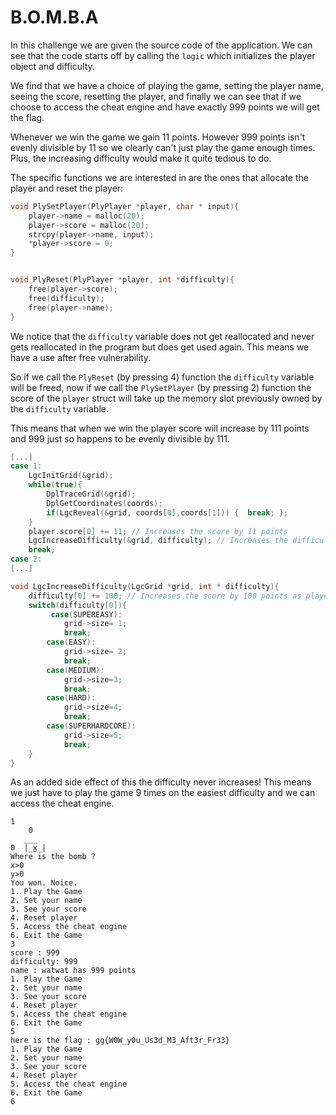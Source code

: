 # B.O.M.B.A
In this challenge we are given the source code of the application. We can see that the code starts off by calling the `logic` which initializes the player object and difficulty. 

We find that we have a choice of playing the game, setting the player name, seeing the score, resetting the player, and finally we can see that if we choose to access the cheat engine and have exactly 999 points we will get the flag.

Whenever we win the game we gain 11 points. However 999 points isn't evenly divisible by 11 so we clearly can't just play the game enough times. Plus, the increasing difficulty would make it quite tedious to do.

The specific functions we are interested in are the ones that allocate the player and reset the player:
```C
void PlySetPlayer(PlyPlayer *player, char * input){
    player->name = malloc(20);
    player->score = malloc(20);
    strcpy(player->name, input);
    *player->score = 0;
}


void PlyReset(PlyPlayer *player, int *difficulty){
    free(player->score);
    free(difficulty);
    free(player->name);
}
```

We notice that the `difficulty` variable does not get reallocated and never gets reallocated in the program but does get used again. This means we have a use after free vulnerability.

So if we call the `PlyReset` (by pressing 4) function the `difficulty` variable will be freed, now if we call the `PlySetPlayer` (by pressing 2) function the score of the `player` struct will take up the memory slot previously owned by the `difficulty` variable.

This means that when we win the player score will increase by 111 points and 999 just so happens to be evenly divisible by 111.

```C
[...]
case 1:
    LgcInitGrid(&grid);
    while(true){
        DplTraceGrid(&grid);
        DplGetCoordinates(coords);
        if(LgcReveal(&grid, coords[0],coords[1])) {  break; };
    }
    player.score[0] += 11; // Increases the score by 11 points
    LgcIncreaseDifficulty(&grid, difficulty); // Increases the difficulty
    break;
case 2:
[...]

void LgcIncreaseDifficulty(LgcGrid *grid, int * difficulty){
    difficulty[0] += 100; // Increases the score by 100 points as player->score is now in the memory slot pointed to by difficulty
    switch(difficulty[0]){
         case(SUPEREASY):
            grid->size= 1;
            break;
        case(EASY):
            grid->size= 2;
            break;
        case(MEDIUM):
            grid->size=3;
            break;
        case(HARD):
            grid->size=4;
            break;
        case(SUPERHARDCORE):
            grid->size=5;
            break;
    }
}
```

As an added side effect of this the difficulty never increases! This means we just have to play the game 9 times on the easiest difficulty and we can access the cheat engine.

```
1
    0   
   ___
0  |_x̼_| 
Where is the bomb ?
x>0
y>0
You won. Noice.
1. Play the Game
2. Set your name
3. See your score
4. Reset player
5. Access the cheat engine
6. Exit the Game
3
score : 999
difficulty: 999
name : watwat has 999 points
1. Play the Game
2. Set your name
3. See your score
4. Reset player
5. Access the cheat engine
6. Exit the Game
5
here is the flag : gg{W0W_y0u_Us3d_M3_Aft3r_Fr33}
1. Play the Game
2. Set your name
3. See your score
4. Reset player
5. Access the cheat engine
6. Exit the Game
6
```
